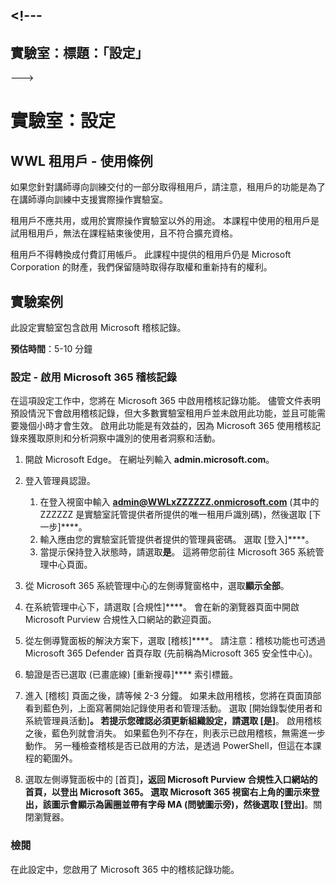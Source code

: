 &lt;!---
---
實驗室：標題：「設定」
---
--->

# 實驗室：設定

## WWL 租用戶 - 使用條例
如果您針對講師導向訓練交付的一部分取得租用戶，請注意，租用戶的功能是為了在講師導向訓練中支援實際操作實驗室。

租用戶不應共用，或用於實際操作實驗室以外的用途。 本課程中使用的租用戶是試用租用戶，無法在課程結束後使用，且不符合擴充資格。

租用戶不得轉換成付費訂用帳戶。 此課程中提供的租用戶仍是 Microsoft Corporation 的財產，我們保留隨時取得存取權和重新持有的權利。

## 實驗案例

此設定實驗室包含啟用 Microsoft 稽核記錄。

**預估時間**：5-10 分鐘

### 設定 - 啟用 Microsoft 365 稽核記錄

在這項設定工作中，您將在 Microsoft 365 中啟用稽核記錄功能。  儘管文件表明預設情況下會啟用稽核記錄，但大多數實驗室租用戶並未啟用此功能，並且可能需要幾個小時才會生效。  啟用此功能是有效益的，因為 Microsoft 365 使用稽核記錄來獲取原則和分析洞察中識別的使用者洞察和活動。

1. 開啟 Microsoft Edge。 在網址列輸入 **admin.microsoft.com**。

1. 登入管理員認證。
    1. 在登入視窗中輸入 **admin@WWLxZZZZZZ.onmicrosoft.com** (其中的 ZZZZZZ  是實驗室託管提供者所提供的唯一租用戶識別碼)，然後選取 [下一步]****。
    1. 輸入應由您的實驗室託管提供者提供的管理員密碼。 選取 [登入]****。
    1. 當提示保持登入狀態時，請選取**是**。 這將帶您前往 Microsoft 365 系統管理中心頁面。

1. 從 Microsoft 365 系統管理中心的左側導覽窗格中，選取**顯示全部**。

1. 在系統管理中心下，請選取 [合規性]****。  會在新的瀏覽器頁面中開啟 Microsoft Purview 合規性入口網站的歡迎頁面。  

1. 從左側導覽面板的解決方案下，選取 [稽核]****。  請注意：稽核功能也可透過 Microsoft 365 Defender 首頁存取 (先前稱為Microsoft 365 安全性中心)。

1. 驗證是否已選取 (已畫底線) [重新搜尋]**** 索引標籤。

1. 進入 [稽核] 頁面之後，請等候 2-3 分鐘。  如果未啟用稽核，您將在頁面頂部看到藍色列，上面寫著開始記錄使用者和管理活動。  選取 [開始錄製使用者和系統管理員活動]****。  若提示您確認必須更新組織設定，請選取 [是]****。 啟用稽核之後，藍色列就會消失。  如果藍色列不存在，則表示已啟用稽核，無需進一步動作。  另一種檢查稽核是否已啟用的方法，是透過 PowerShell，但這在本課程的範圍外。

1. 選取左側導覽面板中的 [首頁]****，返回 Microsoft Purview 合規性入口網站的首頁，以登出 Microsoft 365。 選取 Microsoft 365 視窗右上角的圖示來登出，該圖示會顯示為圓圈並帶有字母 MA (問號圖示旁)，然後選取 [登出]****。關閉瀏覽器。

### 檢閱

在此設定中，您啟用了 Microsoft 365 中的稽核記錄功能。
